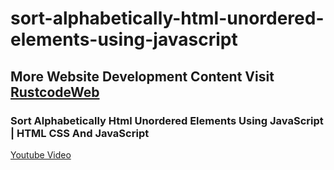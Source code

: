 # sort-alphabetically-html-unordered-elements-using-javascript

## More Website Development Content Visit [RustcodeWeb](https://www.rustcodeweb.com/)

### Sort Alphabetically Html Unordered Elements Using JavaScript | HTML CSS And JavaScript
[Youtube Video](https://youtu.be/AsBABjzphWg)


